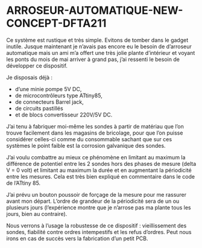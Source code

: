 # ARROSEUR-AUTOMATIQUE-NEW-CONCEPT-DFTA211

Ce système est rustique et très simple.
Evitons de tomber dans le gadget inutile.
Jusque maintenant je n’avais pas encore eu le besoin de d’arroseur automatique mais un ami m’a offert une très jolie plante d’intérieur et voyant les ponts du mois de mai arriver à grand pas, j’ai ressenti le besoin de développer ce dispositif.

Je disposais déjà :
- d’une minie pompe 5V DC,
- de microcontrôleurs type ATtiny85, 
- de connecteurs Barrel jack, 
- de circuits pastillés 
- et de blocs convertisseur 220V/5V DC.

J’ai tenu à fabriquer moi-même les sondes à partir de matériau que l’on trouve facilement dans les magasins de bricolage, pour que l’on puisse considérer celles-ci comme du consommable sachant que sur ces systèmes le point faible est la corrosion galvanique des sondes. 

J’ai voulu combattre au mieux ce phénomène en limitant au maximum la différence de potentiel entre les 2 sondes hors des phases de mesure (delta V = 0 volt) et limitant au maximum la durée et en augmentant la périodicité entre les mesures. Cela est très bien expliqué en commentaire dans le code de l’ATtiny 85.

J’ai prévu un bouton poussoir de forçage de la mesure pour me rassurer avant mon départ. L’ordre de grandeur de la périodicité sera de un ou plusieurs jours (l’expérience montre que je n’arrose pas ma plante tous les jours, bien au contraire).

Nous verrons à l’usage la robustesse de ce dispositif : vieillissement des sondes, fiabilité contre ordres intempestifs et les refus d’ordres. Peut nous irons en cas de succès vers la fabrication d’un petit PCB.
